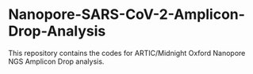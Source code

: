 # Nanopore-SARS-CoV-2-Amplicon-Drop-Analysis
This repository contains the codes for ARTIC/Midnight Oxford Nanopore NGS Amplicon Drop analysis.
